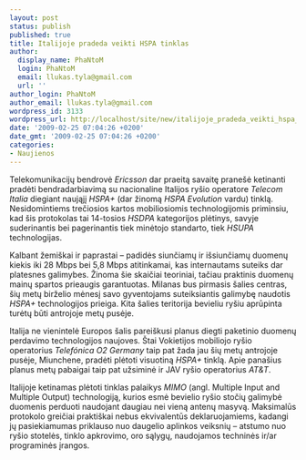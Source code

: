 ```yaml
---
layout: post
status: publish
published: true
title: Italijoje pradeda veikti HSPA tinklas
author:
  display_name: PhaNtoM
  login: PhaNtoM
  email: llukas.tyla@gmail.com
  url: ''
author_login: PhaNtoM
author_email: llukas.tyla@gmail.com
wordpress_id: 3133
wordpress_url: http://localhost/site/new/italijoje_pradeda_veikti_hspa_tinklas/
date: '2009-02-25 07:04:26 +0200'
date_gmt: '2009-02-25 07:04:26 +0200'
categories:
- Naujienos
---
```

<p>Telekomunikacijų bendrovė <i>Ericsson</i> dar praeitą savaitę pranešė ketinanti pradėti bendradarbiavimą su nacionaline Italijos ryšio operatore <i>Telecom Italia</i> diegiant naująjį <i>HSPA+</i> (dar žinomą <i>HSPA Evolution</i> vardu) tinklą. Nesidomintiems trečiosios kartos mobiliosiomis technologijomis priminsiu, kad šis protokolas tai 14-tosios <i>HSDPA</i> kategorijos plėtinys, savyje suderinantis bei pagerinantis tiek minėtojo standarto, tiek <i>HSUPA</i> technologijas.</p>
<p>Kalbant žemiškai ir paprastai – padidės siunčiamų ir išsiunčiamų duomenų kiekis iki 28 Mbps bei 5,8 Mbps atitinkamai, kas internautams suteiks dar platesnes galimybes. Žinoma šie skaičiai teoriniai, tačiau praktinis duomenų mainų spartos prieaugis garantuotas. Milanas bus pirmasis šalies centras, šių metų birželio mėnesį savo gyventojams suteiksiantis galimybę naudotis <i>HSPA+</i> technologijos prieiga. Kita šalies teritorija bevieliu ryšiu aprūpinta turėtų būti antrojoje metų pusėje. </p>
<p>Italija ne vienintelė Europos šalis pareiškusi planus diegti paketinio duomenų perdavimo technologijos naujoves. Štai Vokietijos mobiliojo ryšio operatorius <i>Telefónica O2 Germany</i> taip pat žada jau šių metų antrojoje pusėje, Miunchene, pradėti plėtoti visuotiną <i>HSPA+</i> tinklą. Apie panašius planus metų pabaigai taip pat užsiminė ir JAV ryšio operatorius <i>AT&T</i>.</p>
<p>Italijoje ketinamas plėtoti tinklas palaikys <i>MIMO</i> (angl. Multiple Input and Multiple Output) technologiją, kurios esmė bevielio ryšio stočių galimybė duomenis perduoti naudojant daugiau nei vieną antenų masyvą. Maksimalūs protokolo greičiai praktiškai nebus ekvivalentūs deklaruojamiems, kadangi jų pasiekiamumas priklauso nuo daugelio aplinkos veiksnių – atstumo nuo ryšio stotelės, tinklo apkrovimo, oro sąlygų, naudojamos techninės ir/ar programinės įrangos.<br /></p>
